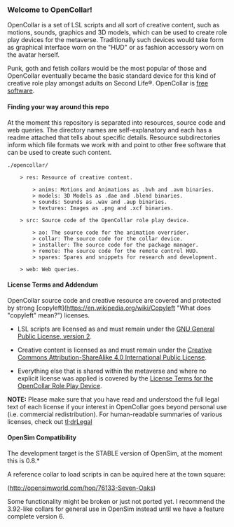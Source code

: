 ### Welcome to OpenCollar!

OpenCollar is a set of LSL scripts and all sort of creative content, such as motions, sounds, graphics and 3D models, which can be used to create role play devices for the metaverse. Traditionally such devices would take form as graphical interface worn on the "HUD" or as fashion accessory worn on the avatar herself.

Punk, goth and fetish collars would be the most popular of those and OpenCollar eventually became the basic standard device for this kind of creative role play amongst adults on Second Life®. OpenCollar is [free software](http://www.gnu.org/philosophy/free-sw.html "What is free software?").

#### Finding your way around this repo

At the moment this repository is separated into resources, source code and web queries. The directory names are self-explanatory and each has a readme attached that tells about specific details. Resource subdirectories inform which file formats we work with and point to other free software that can be used to create such content.

```
./opencollar/

    > res: Resource of creative content.

        > anims: Motions and Animations as .bvh and .avm binaries.
        > models: 3D Models as .dae and .blend binaries.
        > sounds: Sounds as .wav and .aup binaries.
        > textures: Images as .png and .xcf binaries.

    > src: Source code of the OpenCollar role play device.

        > ao: The source code for the animation overrider.
        > collar: The source code for the collar device.
        > installer: The source code for the package manager.
        > remote: The source code for the remote control HUD.
        > spares: Spares and snippets for research and development.

    > web: Web queries.
```

#### License Terms and Addendum

OpenCollar source code and creative resource are covered and protected by strong [copyleft](https://en.wikipedia.org/wiki/Copyleft "What does "copyleft" mean?") licenses.

* LSL scripts are licensed as and must remain under the [GNU General Public License, version 2](http://www.gnu.org/licenses/gpl-2.0).

* Creative content is licensed as and must remain under the [Creative Commons Attribution-ShareAlike 4.0 International Public License](https://creativecommons.org/licenses/by-sa/4.0/).

* Everything else that is shared within the metaverse and where no explicit license was applied is covered by the [License Terms for the OpenCollar Role Play Device](https://raw.githubusercontent.com/OpenCollar/opencollar/master/LICENSE).

**NOTE:** Please make sure that you have read and understood the full legal text of each license if your interest in OpenCollar goes beyond personal use (i.e. commercial redistribution). For human-readable summaries of various licenses, check out [tl;drLegal](https://tldrlegal.com/)

#### OpenSim Compatibility

The development target is the STABLE version of OpenSim, at the moment this is 0.8.*

A reference collar to load scripts in can be aquired here at the town square:

(http://opensimworld.com/hop/76133-Seven-Oaks)

Some functionality might be broken or just not ported yet. I recommend the 3.92-like collars for general use in OpenSim instead until we have a feature complete version 6.
